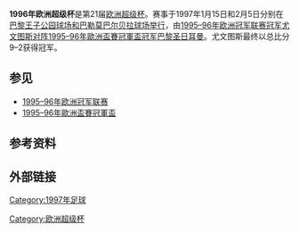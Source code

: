 **1996年欧洲超级杯**是第21届[欧洲超级杯](https://zh.wikipedia.org/wiki/欧洲超级杯 "wikilink")。赛事于1997年1月15日和2月5日分别在[巴黎](../Page/巴黎.md "wikilink")[王子公园球场和](https://zh.wikipedia.org/wiki/王子公园球场 "wikilink")[巴勒莫](../Page/巴勒莫.md "wikilink")[巴尔贝拉球场举行](https://zh.wikipedia.org/wiki/巴尔贝拉球场 "wikilink")，由[1995–96年欧洲冠军联赛冠军](../Page/1995–96年欧洲冠军联赛.md "wikilink")[尤文图斯对阵](../Page/尤文图斯足球俱乐部.md "wikilink")[1995–96年歐洲盃賽冠軍盃冠军](../Page/1995–96年歐洲盃賽冠軍盃.md "wikilink")[巴黎圣日耳曼](https://zh.wikipedia.org/wiki/巴黎圣日耳曼 "wikilink")。尤文图斯最终以总比分9–2获得冠军。

## 参见

  - [1995–96年欧洲冠军联赛](../Page/1995–96年欧洲冠军联赛.md "wikilink")
  - [1995–96年歐洲盃賽冠軍盃](../Page/1995–96年歐洲盃賽冠軍盃.md "wikilink")

## 参考资料

## 外部链接

[Category:1997年足球](https://zh.wikipedia.org/wiki/Category:1997年足球 "wikilink")

[Category:欧洲超级杯](https://zh.wikipedia.org/wiki/Category:欧洲超级杯 "wikilink")